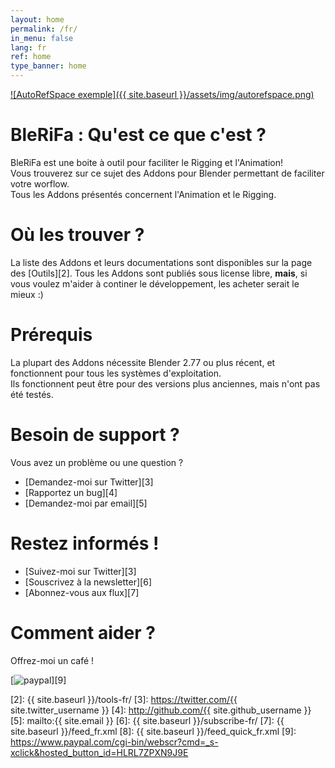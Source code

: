```yaml
---
layout: home
permalink: /fr/
in_menu: false
lang: fr
ref: home
type_banner: home
---
```


[![AutoRefSpace exemple]({{ site.baseurl }}/assets/img/autorefspace.png)][1]

# BleRiFa : Qu'est ce que c'est ?
BleRiFa est une boite à outil pour faciliter le Rigging et l'Animation!  
Vous trouverez sur ce sujet des Addons pour Blender permettant de faciliter votre worflow.  
Tous les Addons présentés concernent l'Animation et le Rigging.  

# Où les trouver ?
La liste des Addons et leurs documentations sont disponibles sur la page des [Outils][2].
Tous les Addons sont publiés sous license libre, **mais**, si vous voulez m'aider à continer le développement, les acheter serait le mieux :)

# Prérequis
La plupart des Addons nécessite Blender 2.77 ou plus récent, et fonctionnent pour tous les systèmes d'exploitation.  
Ils fonctionnent peut être pour des versions plus anciennes, mais n'ont pas été testés.

# Besoin de support ?
Vous avez un problème ou une question ?  

* [Demandez-moi sur Twitter][3]
* [Rapportez un bug][4]
* [Demandez-moi par email][5]

# Restez informés !

* [Suivez-moi sur Twitter][3]
* [Souscrivez à la newsletter][6]
* [Abonnez-vous aux flux][7]

# Comment aider ?
Offrez-moi un café !  

[![paypal](https://www.paypalobjects.com/en_US/i/btn/btn_donateCC_LG.gif)][9]

[1]: {{site.base_url}}/tools-fr/
[2]: {{ site.baseurl }}/tools-fr/
[3]: https://twitter.com/{{ site.twitter_username }}
[4]: http://github.com/{{ site.github_username }}
[5]: mailto:{{ site.email }}
[6]: {{ site.baseurl }}/subscribe-fr/
[7]: {{ site.baseurl }}/feed_fr.xml
[8]: {{ site.baseurl }}/feed_quick_fr.xml
[9]: https://www.paypal.com/cgi-bin/webscr?cmd=_s-xclick&hosted_button_id=HLRL7ZPXN9J9E
